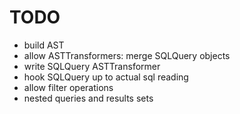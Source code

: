 # TODO

- build AST
- allow ASTTransformers: merge SQLQuery objects
- write SQLQuery ASTTransformer
- hook SQLQuery up to actual sql reading
- allow filter operations
- nested queries and results sets

